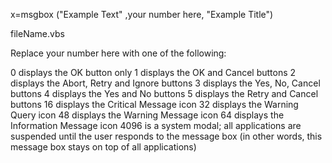 x=msgbox ("Example Text" ,your number here, "Example Title")

fileName.vbs

Replace your number here with one of the following:

0 displays the OK button only
1 displays the OK and Cancel buttons
2 displays the Abort, Retry and Ignore buttons
3 displays the Yes, No, Cancel buttons
4 displays the Yes and No buttons
5 displays the Retry and Cancel buttons
16 displays the Critical Message icon
32 displays the Warning Query icon
48 displays the Warning Message icon
64 displays the Information Message icon
4096 is a system modal; all applications are suspended until the user responds to the message box (in other words, this message box stays on top of all applications)